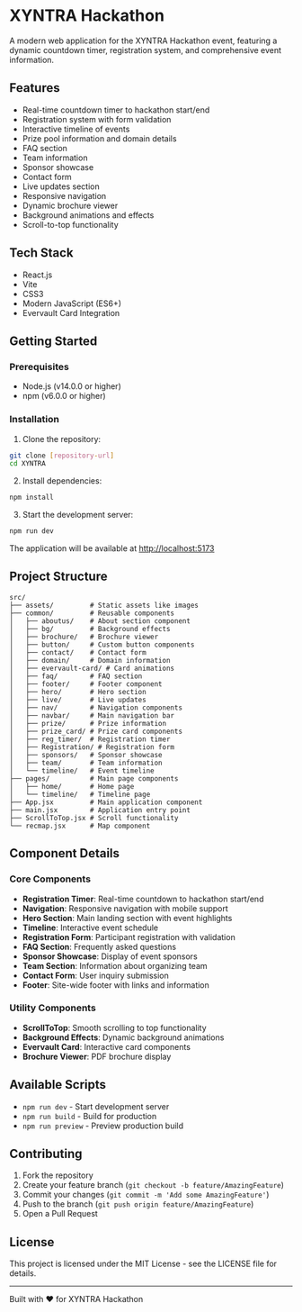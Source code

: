 # XYNTRA Hackathon

A modern web application for the XYNTRA Hackathon event, featuring a dynamic countdown timer, registration system, and comprehensive event information.

## Features

- Real-time countdown timer to hackathon start/end
- Registration system with form validation
- Interactive timeline of events
- Prize pool information and domain details
- FAQ section
- Team information
- Sponsor showcase
- Contact form
- Live updates section
- Responsive navigation
- Dynamic brochure viewer
- Background animations and effects
- Scroll-to-top functionality

## Tech Stack

- React.js
- Vite
- CSS3
- Modern JavaScript (ES6+)
- Evervault Card Integration

## Getting Started

### Prerequisites

- Node.js (v14.0.0 or higher)
- npm (v6.0.0 or higher)

### Installation

1. Clone the repository:
```bash
git clone [repository-url]
cd XYNTRA
```

2. Install dependencies:
```bash
npm install
```

3. Start the development server:
```bash
npm run dev
```

The application will be available at [http://localhost:5173](http://localhost:5173)

## Project Structure

```
src/
├── assets/         # Static assets like images
├── common/         # Reusable components
│   ├── aboutus/    # About section component
│   ├── bg/         # Background effects
│   ├── brochure/   # Brochure viewer
│   ├── button/     # Custom button components
│   ├── contact/    # Contact form
│   ├── domain/     # Domain information
│   ├── evervault-card/ # Card animations
│   ├── faq/        # FAQ section
│   ├── footer/     # Footer component
│   ├── hero/       # Hero section
│   ├── live/       # Live updates
│   ├── nav/        # Navigation components
│   ├── navbar/     # Main navigation bar
│   ├── prize/      # Prize information
│   ├── prize_card/ # Prize card components
│   ├── reg_timer/  # Registration timer
│   ├── Registration/ # Registration form
│   ├── sponsors/   # Sponsor showcase
│   ├── team/       # Team information
│   └── timeline/   # Event timeline
├── pages/          # Main page components
│   ├── home/       # Home page
│   └── timeline/   # Timeline page
├── App.jsx         # Main application component
├── main.jsx        # Application entry point
├── ScrollToTop.jsx # Scroll functionality
└── recmap.jsx      # Map component
```

## Component Details

### Core Components
- **Registration Timer**: Real-time countdown to hackathon start/end
- **Navigation**: Responsive navigation with mobile support
- **Hero Section**: Main landing section with event highlights
- **Timeline**: Interactive event schedule
- **Registration Form**: Participant registration with validation
- **FAQ Section**: Frequently asked questions
- **Sponsor Showcase**: Display of event sponsors
- **Team Section**: Information about organizing team
- **Contact Form**: User inquiry submission
- **Footer**: Site-wide footer with links and information

### Utility Components
- **ScrollToTop**: Smooth scrolling to top functionality
- **Background Effects**: Dynamic background animations
- **Evervault Card**: Interactive card components
- **Brochure Viewer**: PDF brochure display

## Available Scripts

- `npm run dev` - Start development server
- `npm run build` - Build for production
- `npm run preview` - Preview production build

## Contributing

1. Fork the repository
2. Create your feature branch (`git checkout -b feature/AmazingFeature`)
3. Commit your changes (`git commit -m 'Add some AmazingFeature'`)
4. Push to the branch (`git push origin feature/AmazingFeature`)
5. Open a Pull Request

## License

This project is licensed under the MIT License - see the LICENSE file for details.

---

Built with ❤️ for XYNTRA Hackathon
